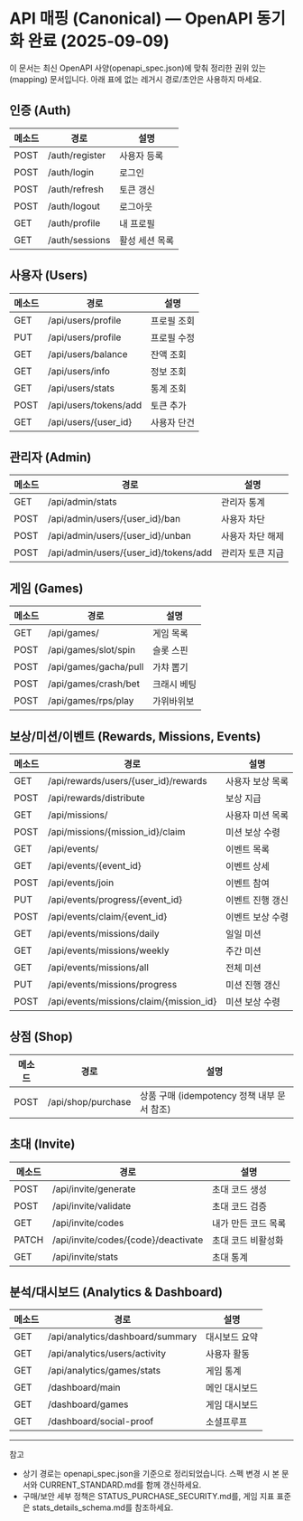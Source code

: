 # API 매핑 (Canonical) — OpenAPI 동기화 완료 (2025-09-09)

이 문서는 최신 OpenAPI 사양(openapi_spec.json)에 맞춰 정리한 권위 있는(mapping) 문서입니다. 아래 표에 없는 레거시 경로/초안은 사용하지 마세요.

## 인증 (Auth)
| 메소드 | 경로           | 설명 |
|--------|----------------|------|
| POST   | /auth/register | 사용자 등록 |
| POST   | /auth/login    | 로그인 |
| POST   | /auth/refresh  | 토큰 갱신 |
| POST   | /auth/logout   | 로그아웃 |
| GET    | /auth/profile  | 내 프로필 |
| GET    | /auth/sessions | 활성 세션 목록 |

## 사용자 (Users)
| 메소드 | 경로                   | 설명 |
|--------|------------------------|------|
| GET    | /api/users/profile     | 프로필 조회 |
| PUT    | /api/users/profile     | 프로필 수정 |
| GET    | /api/users/balance     | 잔액 조회 |
| GET    | /api/users/info        | 정보 조회 |
| GET    | /api/users/stats       | 통계 조회 |
| POST   | /api/users/tokens/add  | 토큰 추가 |
| GET    | /api/users/{user_id}   | 사용자 단건 |

## 관리자 (Admin)
| 메소드 | 경로                                        | 설명 |
|--------|---------------------------------------------|------|
| GET    | /api/admin/stats                            | 관리자 통계 |
| POST   | /api/admin/users/{user_id}/ban              | 사용자 차단 |
| POST   | /api/admin/users/{user_id}/unban            | 사용자 차단 해제 |
| POST   | /api/admin/users/{user_id}/tokens/add       | 관리자 토큰 지급 |

## 게임 (Games)
| 메소드 | 경로                      | 설명 |
|--------|---------------------------|------|
| GET    | /api/games/               | 게임 목록 |
| POST   | /api/games/slot/spin      | 슬롯 스핀 |
| POST   | /api/games/gacha/pull     | 가챠 뽑기 |
| POST   | /api/games/crash/bet      | 크래시 베팅 |
| POST   | /api/games/rps/play       | 가위바위보 |

## 보상/미션/이벤트 (Rewards, Missions, Events)
| 메소드 | 경로                                              | 설명 |
|--------|---------------------------------------------------|------|
| GET    | /api/rewards/users/{user_id}/rewards              | 사용자 보상 목록 |
| POST   | /api/rewards/distribute                           | 보상 지급 |
| GET    | /api/missions/                                    | 사용자 미션 목록 |
| POST   | /api/missions/{mission_id}/claim                  | 미션 보상 수령 |
| GET    | /api/events/                                      | 이벤트 목록 |
| GET    | /api/events/{event_id}                            | 이벤트 상세 |
| POST   | /api/events/join                                  | 이벤트 참여 |
| PUT    | /api/events/progress/{event_id}                   | 이벤트 진행 갱신 |
| POST   | /api/events/claim/{event_id}                      | 이벤트 보상 수령 |
| GET    | /api/events/missions/daily                        | 일일 미션 |
| GET    | /api/events/missions/weekly                       | 주간 미션 |
| GET    | /api/events/missions/all                          | 전체 미션 |
| PUT    | /api/events/missions/progress                     | 미션 진행 갱신 |
| POST   | /api/events/missions/claim/{mission_id}           | 미션 보상 수령 |

## 상점 (Shop)
| 메소드 | 경로               | 설명 |
|--------|--------------------|------|
| POST   | /api/shop/purchase | 상품 구매 (idempotency 정책 내부 문서 참조) |

## 초대 (Invite)
| 메소드 | 경로                                    | 설명 |
|--------|-----------------------------------------|------|
| POST   | /api/invite/generate                     | 초대 코드 생성 |
| POST   | /api/invite/validate                     | 초대 코드 검증 |
| GET    | /api/invite/codes                        | 내가 만든 코드 목록 |
| PATCH  | /api/invite/codes/{code}/deactivate      | 초대 코드 비활성화 |
| GET    | /api/invite/stats                        | 초대 통계 |

## 분석/대시보드 (Analytics & Dashboard)
| 메소드 | 경로                               | 설명 |
|--------|------------------------------------|------|
| GET    | /api/analytics/dashboard/summary   | 대시보드 요약 |
| GET    | /api/analytics/users/activity      | 사용자 활동 |
| GET    | /api/analytics/games/stats         | 게임 통계 |
| GET    | /dashboard/main                    | 메인 대시보드 |
| GET    | /dashboard/games                   | 게임 대시보드 |
| GET    | /dashboard/social-proof            | 소셜프루프 |

---
참고
- 상기 경로는 openapi_spec.json을 기준으로 정리되었습니다. 스펙 변경 시 본 문서와 CURRENT_STANDARD.md를 함께 갱신하세요.
- 구매/보안 세부 정책은 STATUS_PURCHASE_SECURITY.md를, 게임 지표 표준은 stats_details_schema.md를 참조하세요.
